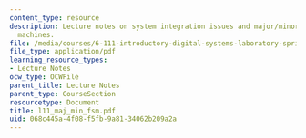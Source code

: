 ```yaml
---
content_type: resource
description: Lecture notes on system integration issues and major/minor finite state
  machines.
file: /media/courses/6-111-introductory-digital-systems-laboratory-spring-2006/068c445a4f08f5fb9a8134062b209a2a_l11_maj_min_fsm.pdf
file_type: application/pdf
learning_resource_types:
- Lecture Notes
ocw_type: OCWFile
parent_title: Lecture Notes
parent_type: CourseSection
resourcetype: Document
title: l11_maj_min_fsm.pdf
uid: 068c445a-4f08-f5fb-9a81-34062b209a2a
---
```

